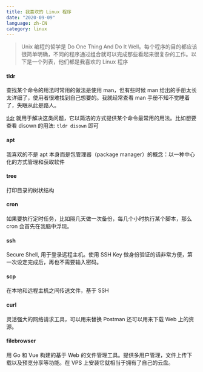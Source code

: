 ```yaml
---
title: 我喜欢的 Linux 程序
date: "2020-09-09"
language: zh-CN
category: linux
---
```


> Unix 编程的哲学是 Do One Thing And Do It Well。每个程序的目的都应该很简单明确，不同的程序通过组合就可以完成那些看起来很复杂的工作。以下是一个列表，他们都是我喜欢的 Linux 程序

#### tldr

查找某个命令的用法时常用的做法是使用 man，但有些时候 man 给出的手册太长太详细了，使用者很难找到自己想要的。我就经常查看 man 手册不知不觉睡着了，失眠从此是路人。

[tldr](https://github.com/tldr-pages/tldr) 就用于解决这类问题，它以简洁的方式提供某个命令最常用的用法。比如想要查看 disown 的用法: `tldr disown` 即可

#### apt

我喜欢的不是 apt 本身而是包管理器（package manager）的概念：以一种中心化的方式管理和获取软件

#### tree

打印目录的树状结构

#### cron

如果要执行定时任务，比如隔几天做一次备份，每几个小时执行某个脚本，那么 cron 会首先在我脑中浮现。

#### ssh

Secure Shell, 用于登录远程主机。使用 SSH Key 做身份验证的话非常方便，第一次设定完成后，再也不需要输入密码。

#### scp

在本地和远程主机之间传送文件，基于 SSH

#### curl

灵活强大的网络请求工具，可以用来替换 Postman 还可以用来下载 Web 上的资源。

#### filebrowser

用 Go 和 Vue 构建的基于 Web 的文件管理工具。提供多用户管理，文件上传下载以及预览分享等功能。在 VPS 上安装它就相当于拥有了自己的云盘。
